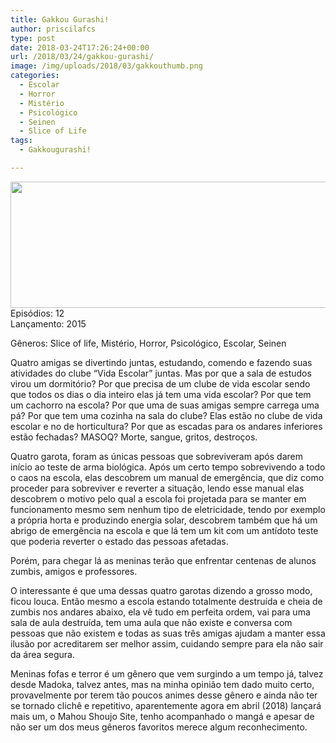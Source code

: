```yaml
---
title: Gakkou Gurashi!
author: priscilafcs
type: post
date: 2018-03-24T17:26:24+00:00
url: /2018/03/24/gakkou-gurashi/
image: /img/uploads/2018/03/gakkouthumb.png
categories:
  - Escolar
  - Horror
  - Mistério
  - Psicológico
  - Seinen
  - Slice of Life
tags:
  - Gakkougurashi!

---
```

<img class="alignnone size-full wp-image-113" src="/img/uploads/2018/03/gakkou-gurashi-banner.png" alt="" width="700" height="202" srcset="/img/uploads/2018/03/gakkou-gurashi-banner.png 700w, /img/uploads/2018/03/gakkou-gurashi-banner-300x87.png 300w" sizes="(max-width: 700px) 100vw, 700px" />

<div class="spaceit">
  <span class="dark_text">Episódios:</span> 12
</div>

<div class="spaceit">
  Lançamento: 2015
</div>

<p class="spaceit">
  <span class="dark_text">Gêneros: </span>Slice of life, Mistério, Horror, Psicológico, Escolar, Seinen
</p>

<div>
</div>

Quatro amigas se divertindo juntas, estudando, comendo e fazendo suas atividades do clube &#8220;Vida Escolar&#8221; juntas. Mas por que a sala de estudos virou um dormitório? Por que precisa de um clube de vida escolar sendo que todos os dias o dia inteiro elas já tem uma vida escolar? Por que tem um cachorro na escola? Por que uma de suas amigas sempre carrega uma pá? Por que tem uma cozinha na sala do clube? Elas estão no clube de vida escolar e no de horticultura? Por que as escadas para os andares inferiores estão fechadas? MASOQ? Morte, sangue, gritos, destroços.

Quatro garota, foram as únicas pessoas que sobreviveram após darem início ao teste de arma biológica. Após um certo tempo sobrevivendo a todo o caos na escola, elas descobrem um manual de emergência, que diz como proceder para sobreviver e reverter a situação, lendo esse manual elas descobrem o motivo pelo qual a escola foi projetada para se manter em funcionamento mesmo sem nenhum tipo de eletricidade, tendo por exemplo a própria horta e produzindo energia solar, descobrem também que há um abrigo de emergência na escola e que lá tem um kit com um antídoto teste que poderia reverter o estado das pessoas afetadas.

Porém, para chegar lá as meninas terão que enfrentar centenas de alunos zumbis, amigos e professores.

O interessante é que uma dessas quatro garotas dizendo a grosso modo, ficou louca. Então mesmo a escola estando totalmente destruída e cheia de zumbis nos andares abaixo, ela vê tudo em perfeita ordem, vai para uma sala de aula destruída, tem uma aula que não existe e conversa com pessoas que não existem e todas as suas três amigas ajudam a manter essa ilusão por acreditarem ser melhor assim, cuidando sempre para ela não sair da área segura.

<div>
  Meninas fofas e terror é um gênero que vem surgindo a um tempo já, talvez desde Madoka, talvez antes, mas na minha opinião tem dado muito certo, provavelmente por terem tão poucos animes desse gênero e ainda não ter se tornado clichê e repetitivo, aparentemente agora em abril (2018) lançará mais um, o Mahou Shoujo Site, tenho acompanhado o mangá e apesar de não ser um dos meus gêneros favoritos merece algum reconhecimento.
</div>